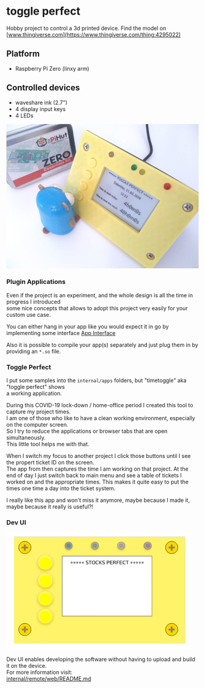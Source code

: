 # toggle perfect

Hobby project to control a 3d printed device.
Find the model on [www.thingiverse.com](https://www.thingiverse.com/thing:4295022)

## Platform
* Raspberry Pi Zero (linxy arm)

## Controlled devices
* waveshare ink (2.7")
* 4 display input keys
* 4 LEDs

![Gopher starring at the case](https://raw.githubusercontent.com/Oppodelldog/toggleperfect/master/gopher_staring_at_the_case.jpg)

### Plugin Applications
Even if the project is an experiment, and the whole design is all the time in progress I introduced  
some nice concepts that allows to adopt this project very easily for your custom use case.

You can either hang in your app like you would expect it in go by implementing some interface [App Interface](internal/apps/apps.go) 

Also it is possible to compile your app(s) separately and just plug them in by providing an ```*.so``` file. 

### Toggle Perfect
I put some samples into the ```internal/apps``` folders, but "timetoggle" aka "toggle perfect" shows  
a working application.  

During this COVID-19 lock-down / home-office period I created this tool to capture my project times.   
I am one of those who like to have a clean working environment, especially on the computer screen.  
So I try to reduce the applications or browser tabs that are open simultaneously.  
This little tool helps me with that.

When I switch my focus to another project I click those buttons until I see the propert ticket ID on the screen.  
The app from then captures the time I am working on that project.
At the end of day I just switch back to main menu and see a table of tickets I worked on and the appropriate times. 
This makes it quite easy to put the times one time a day into the ticket system.    

I really like this app and won't miss it anymore, maybe because I made it, maybe because it really is useful?!  

### Dev UI
![Dev UI Screenshot](https://raw.githubusercontent.com/Oppodelldog/toggleperfect/master/devui.png)

Dev UI enables developing the software without having to upload and build it on the device.  
For more information visit:   
[internal/remote/web/README.md](internal/remote/web/README.md)
